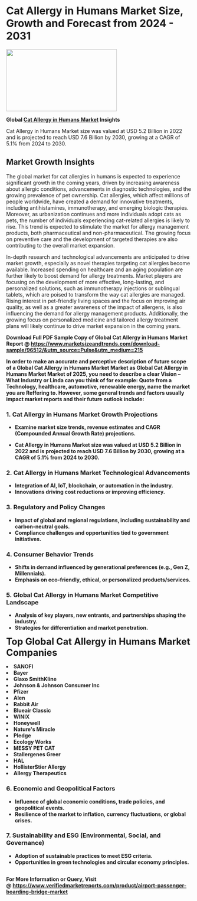 <H1>Cat Allergy in Humans Market Size, Growth and Forecast from 2024 - 2031</H1><img class="aligncenter size-medium wp-image-584254" src="https://thirdeyenews.in/wp-content/uploads/2024/09/Global-Market-Research-300x168.jpeg" alt="" width="300" height="168" /><p><strong>Global&nbsp;<a href="https://www.marketsizeandtrends.com/download-sample/96512/&amp;utm_source=Pulse&amp;utm_medium=215">Cat Allergy in Humans Market</a> Insights</strong></p><p>Cat Allergy in Humans Market size was valued at USD 5.2 Billion in 2022 and is projected to reach USD 7.6 Billion by 2030, growing at a CAGR of 5.1% from 2024 to 2030.</p><p><h2>Market Growth Insights</h2> <p>The global market for cat allergies in humans is expected to experience significant growth in the coming years, driven by increasing awareness about allergic conditions, advancements in diagnostic technologies, and the growing prevalence of pet ownership. Cat allergies, which affect millions of people worldwide, have created a demand for innovative treatments, including antihistamines, immunotherapy, and emerging biologic therapies. Moreover, as urbanization continues and more individuals adopt cats as pets, the number of individuals experiencing cat-related allergies is likely to rise. This trend is expected to stimulate the market for allergy management products, both pharmaceutical and non-pharmaceutical. The growing focus on preventive care and the development of targeted therapies are also contributing to the overall market expansion.</p> <p><strong></strong></p> <p>In-depth research and technological advancements are anticipated to drive market growth, especially as novel therapies targeting cat allergies become available. Increased spending on healthcare and an aging population are further likely to boost demand for allergy treatments. Market players are focusing on the development of more effective, long-lasting, and personalized solutions, such as immunotherapy injections or sublingual tablets, which are poised to transform the way cat allergies are managed. Rising interest in pet-friendly living spaces and the focus on improving air quality, as well as a greater awareness of the impact of allergens, is also influencing the demand for allergy management products. Additionally, the growing focus on personalized medicine and tailored allergy treatment plans will likely continue to drive market expansion in the coming years.</p> <p><strong></p><p><span class=""><strong>Download Full PDF Sample Copy of Global Cat Allergy in Humans Market Report</strong> @ <a href="https://www.marketsizeandtrends.com/download-sample/96512/&amp;utm_source=Pulse&amp;utm_medium=215" target="_blank">https://www.marketsizeandtrends.com/download-sample/96512/&amp;utm_source=Pulse&amp;utm_medium=215</a></span></p><p>In order to make an accurate and perceptive description of future scope of a Global&nbsp;Cat Allergy in Humans Market Market as Global&nbsp;Cat Allergy in Humans Market Market of 2025, you need to describe a clear Vision &ndash; What Industry or Linda can you think of for example: Quote from a Technology, healthcare, automotive, renewable energy, name the market you are Reffering to. However, some general trends and factors usually impact market reports and their future outlook include:</p><h3>1.&nbsp;<strong>Cat Allergy in Humans Market Growth Projections</strong></h3><ul><li>Examine market size trends, revenue estimates and CAGR (Compounded Annual Growth Rate) projections.</li><li><p>Cat Allergy in Humans Market size was valued at USD 5.2 Billion in 2022 and is projected to reach USD 7.6 Billion by 2030, growing at a CAGR of 5.1% from 2024 to 2030.</p></li></ul><h3>2.&nbsp;<strong>Cat Allergy in Humans Market Technological Advancements</strong></h3><ul><li>Integration of AI, IoT, blockchain, or automation in the industry.</li><li>Innovations driving cost reductions or improving efficiency.</li></ul><h3>3.&nbsp;<strong>Regulatory and Policy Changes</strong></h3><ul><li>Impact of global and regional regulations, including sustainability and carbon-neutral goals.</li><li>Compliance challenges and opportunities tied to government initiatives.</li></ul><h3>4.&nbsp;<strong>Consumer Behavior Trends</strong></h3><ul><li>Shifts in demand influenced by generational preferences (e.g., Gen Z, Millennials).</li><li>Emphasis on eco-friendly, ethical, or personalized products/services.</li></ul><h3>5.&nbsp;<strong>Global Cat Allergy in Humans Market Competitive Landscape</strong></h3><ul><li>Analysis of key players, new entrants, and partnerships shaping the industry.</li><li>Strategies for differentiation and market penetration.</li></ul><p data-pm-slice="1 1 []"><span style="color: inherit; font-family: inherit; font-size: 25px;">Top Global Cat Allergy in Humans Market Companies</span></p><div class="" data-test-id=""><p><li>SANOFI</li><li> Bayer</li><li> Glaxo SmithKline</li><li> Johnson & Johnson Consumer Inc</li><li> Pfizer</li><li> Alen</li><li> Rabbit Air</li><li> Blueair Classic</li><li> WINIX</li><li> Honeywell</li><li> Nature's Miracle</li><li> Pledge</li><li> Ecology Works</li><li> MESSY PET CAT</li><li> Stallergenes Greer</li><li> HAL</li><li> HollisterStier Allergy</li><li> Allergy Therapeutics</li></p></div><h3>6.&nbsp;<strong>Economic and Geopolitical Factors</strong></h3><ul><li>Influence of global economic conditions, trade policies, and geopolitical events.</li><li>Resilience of the market to inflation, currency fluctuations, or global crises.</li></ul><h3>7.&nbsp;<strong>Sustainability and ESG (Environmental, Social, and Governance)</strong></h3><ul><li>Adoption of sustainable practices to meet ESG criteria.</li><li>Opportunities in green technologies and circular economy principles.</li></ul><h2><strong style="font-size: 14px;">For More Information or Query, Visit @&nbsp;</strong><a style="background-color: #ffffff; font-size: 14px;" href="https://www.marketsizeandtrends.com/report/cat-allergy-in-humans-market/" target="_blank">https://www.verifiedmarketreports.com/product/airport-passenger-boarding-bridge-market</a></h2>
